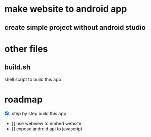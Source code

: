 # make website to android app

## create simple project without android studio

# other files

## build.sh

shell script to build this app

# roadmap

- [x] step by step build this app
- [] use webview to embed website
- [] expose android api to javascript